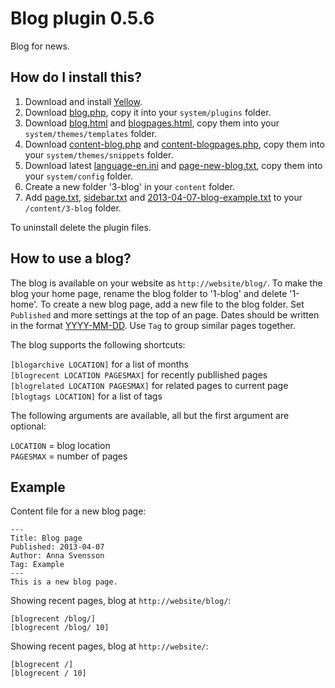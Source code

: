 Blog plugin 0.5.6
=================
Blog for news.

How do I install this?
----------------------
1. Download and install [Yellow](https://github.com/datenstrom/yellow/).  
2. Download [blog.php](blog.php?raw=true), copy it into your `system/plugins` folder.  
3. Download [blog.html](blog.html?raw=true) and [blogpages.html](blogpages.html?raw=true), copy them into your `system/themes/templates` folder.  
4. Download [content-blog.php](content-blog.php?raw=true) and [content-blogpages.php](content-blogpages.php?raw=true), copy them into your `system/themes/snippets` folder.  
5. Download latest [language-en.ini](https://github.com/datenstrom/yellow-extensions/blob/master/languages/english/language-en.ini?raw=true) and [page-new-blog.txt](page-new-blog.txt?raw=true), copy them into your `system/config` folder.
6. Create a new folder '3-blog' in your `content` folder.
7. Add [page.txt](page.txt?raw=true), [sidebar.txt](sidebar.txt?raw=true) and [2013-04-07-blog-example.txt](2013-04-07-blog-example.txt?raw=true) to your `/content/3-blog` folder.

To uninstall delete the plugin files.

How to use a blog?
------------------
The blog is available on your website as `http://website/blog/`. To make the blog your home page, rename the blog folder to '1-blog' and delete '1-home'. To create a new blog page, add a new file to the blog folder. Set `Published` and more settings at the top of an page. Dates should be written in the format [YYYY-MM-DD](https://github.com/datenstrom/yellow/wiki/Yellow-API#dates). Use `Tag` to group similar pages together.

The blog supports the following shortcuts:

`[blogarchive LOCATION]` for a list of months  
`[blogrecent LOCATION PAGESMAX]` for recently publlished pages  
`[blogrelated LOCATION PAGESMAX]` for related pages to current page  
`[blogtags LOCATION]` for a list of tags  

The following arguments are available, all but the first argument are optional:

`LOCATION` = blog location  
`PAGESMAX` = number of pages  

Example
-------
Content file for a new blog page:

    ---
    Title: Blog page
    Published: 2013-04-07
    Author: Anna Svensson
    Tag: Example
    ---
    This is a new blog page.

Showing recent pages, blog at `http://website/blog/`:

    [blogrecent /blog/]
    [blogrecent /blog/ 10]

Showing recent pages, blog at `http://website/`:

    [blogrecent /]
    [blogrecent / 10]